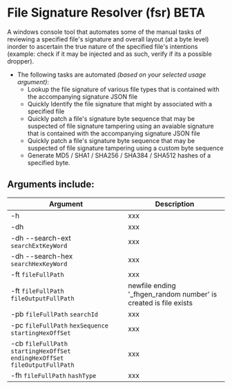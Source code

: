 # File Signature Resolver (fsr) BETA
A windows console tool that automates some of the manual tasks of reviewing a specified file's signature and overall layout (at a byte level) inorder to ascertain the true nature of the specified file's intentions (example: check if it may be injected and as such, verify if its a possible dropper).
* The following tasks are automated *(based on your selected usage argument)*:  
  * Lookup the file signature of various file types that is contained with the accompanying signature JSON file
  * Quickly Identify the file signature that might by associated with a specified file 
  * Quickly patch a file's signature byte sequence that may be suspected of file signature tampering using an avaiable signature that is contained with the accompanying signature JSON file
  * Quickly patch a file's signature byte sequence that may be suspected of file signature tampering using a custom byte sequence 
  * Generate MD5 / SHA1 / SHA256 / SHA384 / SHA512 hashes of a specified byte.

<h2>Arguments include:</h2>

Argument | Description
------------ | -------------
-h  | xxx
-dh  | xxx
-dh --search-ext `searchExtKeyWord` | xxx
-dh --search-hex `searchHexKeyWord` | xxx
-ft `fileFullPath` | xxx
-ft `fileFullPath` `fileOutputFullPath` | newfile ending '_fhgen_random number' is created is file exists
-pb `fileFullPath` `searchId` | xxx
-pc `fileFullPath` `hexSequence` `startingHexOffSet` | xxx
-cb `fileFullPath` `startingHexOffSet` `endingHexOffSet` `fileOutputFullPath` | xxx
-fh `fileFullPath` `hashType` | xxx

